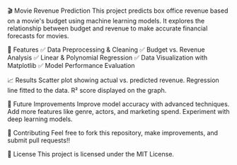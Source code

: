 🎬 Movie Revenue Prediction
This project predicts box office revenue based on a movie's budget using machine learning models. It explores the relationship between budget and revenue to make accurate financial forecasts for movies.

📌 Features
✅ Data Preprocessing & Cleaning
✅ Budget vs. Revenue Analysis
✅ Linear & Polynomial Regression
✅ Data Visualization with Matplotlib
✅ Model Performance Evaluation


📈 Results
Scatter plot showing actual vs. predicted revenue.
Regression line fitted to the data.
R² score displayed on the graph.

🚀 Future Improvements
Improve model accuracy with advanced techniques.
Add more features like genre, actors, and marketing spend.
Experiment with deep learning models.

🤝 Contributing
Feel free to fork this repository, make improvements, and submit pull requests!!

📜 License
This project is licensed under the MIT License.
